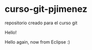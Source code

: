 # curso-git-pjimenez
repositorio creado para el curso git

Hello! 

Hello again, now from Eclipse :)
